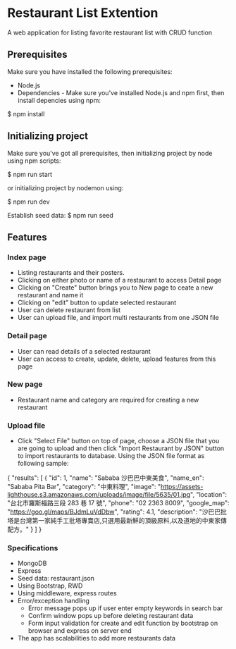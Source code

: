 # Restaurant List Extention
A web application for listing favorite restaurant list with CRUD function

## Prerequisites
Make sure you have installed the following prerequisites:
- Node.js
- Dependencies - Make sure you've installed Node.js and npm first, then install depencies using npm:

$ npm install

## Initializing project
Make sure you've got all prerequisites, then initializing project by node using npm scripts:

$ npm run start

or initializing project by nodemon using:

$ npm run dev

Establish seed data:
$ npm run seed

## Features
### Index page
- Listing restaurants and their posters.
- Clicking on either photo or name of a restaurant to access Detail page
- Clicking on "Create" button brings you to New page to ceate a new restaurant and name it
- Clicking on "edit" button to update selected restaurant
- User can delete restaurant from list
- User can upload file, and import multi restaurants from one JSON file

### Detail page
- User can read details of a selected restaurant
- User can access to create, update, delete, upload features from this page

### New page
- Restaurant name and category are required for creating a new restaurant

### Upload file
- Click "Select File" button on top of page, choose a JSON file that you are going to upload and then click "Import Restaurant by JSON" button to import restaurants to database.  Using the JSON file format as following sample:

{
  "results": [
    {
      "id": 1,
      "name": "Sababa 沙巴巴中東美食",
      "name_en": "Sababa Pita Bar",
      "category": "中東料理",
      "image": "https://assets-lighthouse.s3.amazonaws.com/uploads/image/file/5635/01.jpg",
      "location": "台北市羅斯福路三段 283 巷 17 號",
      "phone": "02 2363 8009",
      "google_map": "https://goo.gl/maps/BJdmLuVdDbw",
      "rating": 4.1,
      "description": "沙巴巴批塔是台灣第一家純手工批塔專賣店,只選用最新鮮的頂級原料,以及道地的中東家傳配方。"
    }
  ]
}


### Specifications
- MongoDB
- Express
- Seed data: restaurant.json
- Using Bootstrap, RWD
- Using middleware, express routes
- Error/exception handling
	- Error message pops up if user enter empty keywords in search bar
	- Confirm window pops up before deleting restaurant data
	- Form input validation for create and edit function by bootstrap on browser and express on server end
- The app has scalabilities to add more restaurants data

